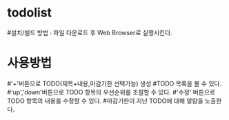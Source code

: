 # todolist
#설치/빌드 방법 : 파일 다운로드 후 Web Browser로 실행시킨다.
# 사용방법 
#'+'버튼으로 TODO(제목+내용,마감기한 선택가능) 생성
#TODO 목록을 볼 수 있다.
#'up','down'버튼으로 TODO 항목의 우선순위를 조절할 수 있다.
#'수정' 버튼으로 TODO 항목의 내용을 수정할 수 있다.
#마감기한이 지난 TODO에 대해 알람을 노출한다.
